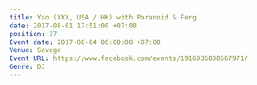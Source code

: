 ```yaml
---
title: Yao (XXX, USA / HK) with Paranoid & Ferg
date: 2017-08-01 17:51:00 +07:00
position: 37
Event date: 2017-08-04 00:00:00 +07:00
Venue: Savage
Event URL: https://www.facebook.com/events/1916936088567971/
Genre: DJ
---
```


